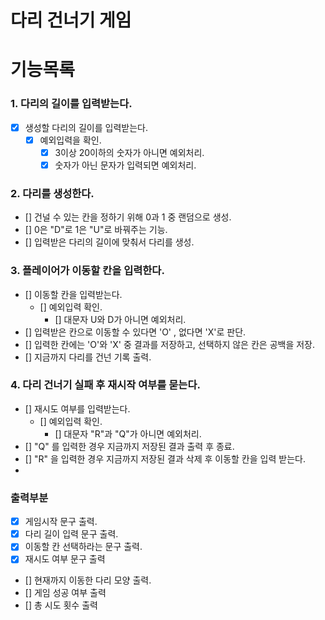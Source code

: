 # 다리 건너기 게임

# 기능목록

### 1. 다리의 길이를 입력받는다.

- [x] 생성할 다리의 길이를 입력받는다.
  - [x] 예외입력을 확인.
    - [x] 3이상 20이하의 숫자가 아니면 예외처리.
    - [x] 숫자가 아닌 문자가 입력되면 예외처리.
  
### 2. 다리를 생성한다.

- [] 건널 수 있는 칸을 정하기 위해 0과 1 중 랜덤으로 생성.
- [] 0은 "D"로 1은 "U"로 바꿔주는 기능.
- [] 입력받은 다리의 길이에 맞춰서 다리를 생성.

### 3. 플레이어가 이동할 칸을 입력한다.

- [] 이동할 칸을 입력받는다.
  - [] 예외입력 확인.
    - [] 대문자 U와 D가 아니면 예외처리.
- [] 입력받은 칸으로 이동할 수 있다면 'O' , 없다면 'X'로 판단.
- [] 입력한 칸에는  'O'와 'X' 중 결과를 저장하고, 선택하지 않은 칸은 공백을 저장. 
- [] 지금까지 다리를 건넌 기록 출력.

### 4. 다리 건너기 실패 후 재시작 여부를 묻는다.

- [] 재시도 여부를 입력받는다.
  - [] 예외입력 확인.
    - [] 대문자 "R"과 "Q"가 아니면 예외처리.
- [] "Q" 를 입력한 경우 지금까지 저장된 결과 출력 후 종료.
- [] "R" 을 입력한 경우 지금까지 저장된 결과 삭제 후 이동할 칸을 입력 받는다.
- 
### 출력부분
- [x] 게임시작 문구 출력.
- [x] 다리 길이 입력 문구 출력.
- [x] 이동할 칸 선택하라는 문구 출력.
- [x] 재시도 여부 문구 출력
- [] 현재까지 이동한 다리 모양 출력.
- [] 게임 성공 여부 출력
- [] 총 시도 횟수 출력
